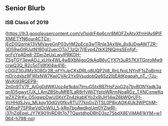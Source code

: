 ## Senior Blurb
### ISB Class of 2019

(https://lh3.googleusercontent.com/yl1sidrF4q6cnr8MOFZxAtvXfmHAv9PIFXMlETYN6our4CTCx-jEcD0Qqrhk13VMVayeGnP03vhM2pEcp3wTRnIe3AxWe_8x8JDwAWTZR-3D59wGtPJutN180gl2uecOTo7_1zQr7j1Evp4ZtkX2NlQmsSEnfgf-qcFcYpADe8-ZDej2eUxLwvlPRKOH-ZSgTGY3ewADJ_xLHx4WL4wBXbNigoGtkAqB6yCYX7t3uR57KXTGnroMw9crwQ3Q_R2c5oTlj9fXl4w416-cGGjZ30JIMz3O8Gr2B_pfYhJpCKsDRLo8UQP2li8_RnLfkoLNYnlF1sZqBrmzmDrcdxbz9FWIxNW7KwjCVAr2Yx9VsudobQe6Sz2IbEAtKpapah_nT_-7Ju-WvKi93RQEPB-2n0n9TV7F_AjGgDdWKUoz4e1kdqi7lmuG5tx9B7HsFzpG2g7bvBONYadk3aqn1D5gwyt7JX_LAmZBShuMfB1LaR8rfyWjZYptpWRrmNoaRDz_TXNCxnwKqwZXZ9rKv_O5ijgwpDwU0XsYZn4zkabKYo2x9lJH14wZ6bWOrUFt-VcHHdSJyu_MLkqy1OdGV0fkvRTU77knGvZjTSL0P8jcAOK4Uk3WPChM-QMnaP7SPRwVdOcWIU_5-kRp7boAwdkgUm0YZlwRl-i37nZdEpeLJY7K901hIRD9t7o7TQaxtdhpDBhD3sz7SbdX8EViMA61kYM=w1064-h798-no)
